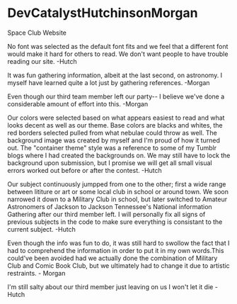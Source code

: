 # DevCatalystHutchinsonMorgan
Space Club Website

No font was selected as the default font fits and we feel that a different font would make it hard for others to read. We don't want people to have trouble reading our site. -Hutch

It was fun gathering information, albeit at the last second, on astronomy. I myself have learned quite a lot just by gathering references. -Morgan

Even though our third team member left our party-- I believe we've done a considerable amount of effort into this. -Morgan

Our colors were selected based on what appears easiest to read and what looks decent as well as our theme. Base colors are blacks and whites, the red borders selected pulled from what nebulae could throw as well. The background image was created by myself and I'm proud of how it turned out. The "container theme" style was a reference to some of my Tumblr blogs where I had created the backgrounds on. We may still have to lock the background upon submission, but I promise we will get all small visual errors worked out before or after the contest. -Hutch

Our subject continuously jumpped from one to the other; first a wide range between lititure or art or some local club in school or around town. We soon narrowed it down to a Military Club in school, but later switched to Amateur Astronomers of Jackson to Jackson Tennessee's National information Gathering after our third member left. I will personally fix all signs of previous subjects in the code to make sure everything is consistant to the current subject. -Hutch

Even though the info was fun to do, it was still hard to swollow the fact that I had to comprehend the information in order to put it in my own words.This could've been avoided had we actually done the combination of Military Club and Comic Book Club, but we ultimately had to change it due to artistic restraints. - Morgan

I'm still salty about our third member just leaving on us I won't let it die -Hutch
